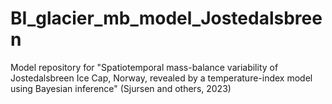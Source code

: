 # BI_glacier_mb_model_Jostedalsbreen
Model repository for "Spatiotemporal mass-balance variability of Jostedalsbreen Ice Cap, Norway, revealed by a temperature-index model using Bayesian inference" (Sjursen and others, 2023)
